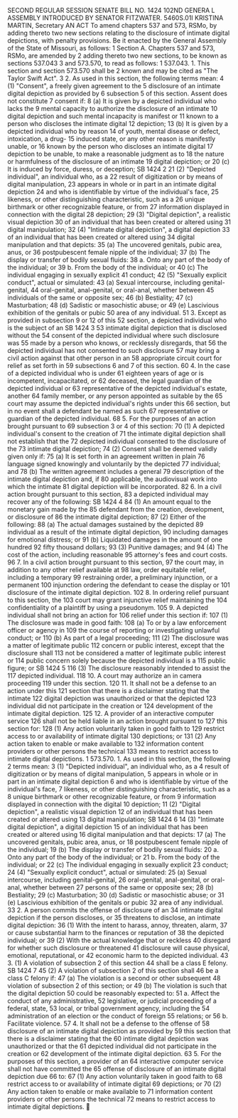 SECOND REGULAR SESSION
SENATE BILL NO. 1424
102ND GENERA L ASSEMBLY
INTRODUCED BY SENATOR FITZWATER.
5460S.01I KRISTINA MARTIN, Secretary
AN ACT
To amend chapters 537 and 573, RSMo, by adding thereto two new sections relating to the
disclosure of intimate digital depictions, with penalty provisions.
Be it enacted by the General Assembly of the State of Missouri, as follows:
1 Section A. Chapters 537 and 573, RSMo, are amended by
2 adding thereto two new sections, to be known as sections 537.043
3 and 573.570, to read as follows:
1 537.043. 1. This section and section 573.570 shall be
2 known and may be cited as "The Taylor Swift Act".
3 2. As used in this section, the following terms mean:
4 (1) "Consent", a freely given agreement to the
5 disclosure of an intimate digital depiction as provided by
6 subsection 5 of this section. Assent does not constitute
7 consent if:
8 (a) It is given by a depicted individual who lacks the
9 mental capacity to authorize the disclosure of an intimate
10 digital depiction and such mental incapacity is manifest or
11 known to a person who discloses the intimate digital
12 depiction;
13 (b) It is given by a depicted individual who by reason
14 of youth, mental disease or defect, intoxication, a drug-
15 induced state, or any other reason is manifestly unable, or
16 known by the person who discloses an intimate digital
17 depiction to be unable, to make a reasonable judgment as to
18 the nature or harmfulness of the disclosure of an intimate
19 digital depiction; or
20 (c) It is induced by force, duress, or deception;
SB 1424 2
21 (2) "Depicted individual", an individual who, as a
22 result of digitization or by means of digital manipulation,
23 appears in whole or in part in an intimate digital depiction
24 and who is identifiable by virtue of the individual's face,
25 likeness, or other distinguishing characteristic, such as a
26 unique birthmark or other recognizable feature, or from
27 information displayed in connection with the digital
28 depiction;
29 (3) "Digital depiction", a realistic visual depiction
30 of an individual that has been created or altered using
31 digital manipulation;
32 (4) "Intimate digital depiction", a digital depiction
33 of an individual that has been created or altered using
34 digital manipulation and that depicts:
35 (a) The uncovered genitals, pubic area, anus, or
36 postpubescent female nipple of the individual;
37 (b) The display or transfer of bodily sexual fluids:
38 a. Onto any part of the body of the individual; or
39 b. From the body of the individual; or
40 (c) The individual engaging in sexually explicit
41 conduct;
42 (5) "Sexually explicit conduct", actual or simulated:
43 (a) Sexual intercourse, including genital-genital,
44 oral-genital, anal-genital, or oral-anal, whether between
45 individuals of the same or opposite sex;
46 (b) Bestiality;
47 (c) Masturbation;
48 (d) Sadistic or masochistic abuse; or
49 (e) Lascivious exhibition of the genitals or pubic
50 area of any individual.
51 3. Except as provided in subsection 9 or 12 of this
52 section, a depicted individual who is the subject of an
SB 1424 3
53 intimate digital depiction that is disclosed without the
54 consent of the depicted individual where such disclosure was
55 made by a person who knows, or recklessly disregards, that
56 the depicted individual has not consented to such disclosure
57 may bring a civil action against that other person in an
58 appropriate circuit court for relief as set forth in
59 subsections 6 and 7 of this section.
60 4. In the case of a depicted individual who is under
61 eighteen years of age or is incompetent, incapacitated, or
62 deceased, the legal guardian of the depicted individual or
63 representative of the depicted individual's estate, another
64 family member, or any person appointed as suitable by the
65 court may assume the depicted individual's rights under this
66 section, but in no event shall a defendant be named as such
67 representative or guardian of the depicted individual.
68 5. For the purposes of an action brought pursuant to
69 subsection 3 or 4 of this section:
70 (1) A depicted individual's consent to the creation of
71 the intimate digital depiction shall not establish that the
72 depicted individual consented to the disclosure of the
73 intimate digital depiction;
74 (2) Consent shall be deemed validly given only if:
75 (a) It is set forth in an agreement written in plain
76 language signed knowingly and voluntarily by the depicted
77 individual; and
78 (b) The written agreement includes a general
79 description of the intimate digital depiction and, if
80 applicable, the audiovisual work into which the intimate
81 digital depiction will be incorporated.
82 6. In a civil action brought pursuant to this section,
83 a depicted individual may recover any of the following:
SB 1424 4
84 (1) An amount equal to the monetary gain made by the
85 defendant from the creation, development, or disclosure of
86 the intimate digital depiction;
87 (2) Either of the following:
88 (a) The actual damages sustained by the depicted
89 individual as a result of the intimate digital depiction,
90 including damages for emotional distress; or
91 (b) Liquidated damages in the amount of one hundred
92 fifty thousand dollars;
93 (3) Punitive damages; and
94 (4) The cost of the action, including reasonable
95 attorney's fees and court costs.
96 7. In a civil action brought pursuant to this section,
97 the court may, in addition to any other relief available at
98 law, order equitable relief, including a temporary
99 restraining order, a preliminary injunction, or a permanent
100 injunction ordering the defendant to cease the display or
101 disclosure of the intimate digital depiction.
102 8. In ordering relief pursuant to this section, the
103 court may grant injunctive relief maintaining the
104 confidentiality of a plaintiff by using a pseudonym.
105 9. A depicted individual shall not bring an action for
106 relief under this section if:
107 (1) The disclosure was made in good faith:
108 (a) To or by a law enforcement officer or agency in
109 the course of reporting or investigating unlawful conduct; or
110 (b) As part of a legal proceeding;
111 (2) The disclosure was a matter of legitimate public
112 concern or public interest, except that the disclosure shall
113 not be considered a matter of legitimate public interest or
114 public concern solely because the depicted individual is a
115 public figure; or
SB 1424 5
116 (3) The disclosure reasonably intended to assist the
117 depicted individual.
118 10. A court may authorize an in camera proceeding
119 under this section.
120 11. It shall not be a defense to an action under this
121 section that there is a disclaimer stating that the intimate
122 digital depiction was unauthorized or that the depicted
123 individual did not participate in the creation or
124 development of the intimate digital depiction.
125 12. A provider of an interactive computer service
126 shall not be held liable in an action brought pursuant to
127 this section for:
128 (1) Any action voluntarily taken in good faith to
129 restrict access to or availability of intimate digital
130 depictions; or
131 (2) Any action taken to enable or make available to
132 information content providers or other persons the technical
133 means to restrict access to intimate digital depictions.
1 573.570. 1. As used in this section, the following
2 terms mean:
3 (1) "Depicted individual", an individual who, as a
4 result of digitization or by means of digital manipulation,
5 appears in whole or in part in an intimate digital depiction
6 and who is identifiable by virtue of the individual's face,
7 likeness, or other distinguishing characteristic, such as a
8 unique birthmark or other recognizable feature, or from
9 information displayed in connection with the digital
10 depiction;
11 (2) "Digital depiction", a realistic visual depiction
12 of an individual that has been created or altered using
13 digital manipulation;
SB 1424 6
14 (3) "Intimate digital depiction", a digital depiction
15 of an individual that has been created or altered using
16 digital manipulation and that depicts:
17 (a) The uncovered genitals, pubic area, anus, or
18 postpubescent female nipple of the individual;
19 (b) The display or transfer of bodily sexual fluids:
20 a. Onto any part of the body of the individual; or
21 b. From the body of the individual; or
22 (c) The individual engaging in sexually explicit
23 conduct;
24 (4) "Sexually explicit conduct", actual or simulated:
25 (a) Sexual intercourse, including genital-genital,
26 oral-genital, anal-genital, or oral-anal, whether between
27 persons of the same or opposite sex;
28 (b) Bestiality;
29 (c) Masturbation;
30 (d) Sadistic or masochistic abuse; or
31 (e) Lascivious exhibition of the genitals or pubic
32 area of any individual.
33 2. A person commits the offense of disclosure of an
34 intimate digital depiction if the person discloses, or
35 threatens to disclose, an intimate digital depiction:
36 (1) With the intent to harass, annoy, threaten, alarm,
37 or cause substantial harm to the finances or reputation of
38 the depicted individual; or
39 (2) With the actual knowledge that or reckless
40 disregard for whether such disclosure or threatened
41 disclosure will cause physical, emotional, reputational, or
42 economic harm to the depicted individual.
43 3. (1) A violation of subsection 2 of this section
44 shall be a class E felony.
SB 1424 7
45 (2) A violation of subsection 2 of this section shall
46 be a class C felony if:
47 (a) The violation is a second or other subsequent
48 violation of subsection 2 of this section; or
49 (b) The violation is such that the digital depiction
50 could be reasonably expected to:
51 a. Affect the conduct of any administrative,
52 legislative, or judicial proceeding of a federal, state,
53 local, or tribal government agency, including the
54 administration of an election or the conduct of foreign
55 relations; or
56 b. Facilitate violence.
57 4. It shall not be a defense to the offense of
58 disclosure of an intimate digital depiction as provided by
59 this section that there is a disclaimer stating that the
60 intimate digital depiction was unauthorized or that the
61 depicted individual did not participate in the creation or
62 development of the intimate digital depiction.
63 5. For the purposes of this section, a provider of an
64 interactive computer service shall not have committed the
65 offense of disclosure of an intimate digital depiction due
66 to:
67 (1) Any action voluntarily taken in good faith to
68 restrict access to or availability of intimate digital
69 depictions; or
70 (2) Any action taken to enable or make available to
71 information content providers or other persons the technical
72 means to restrict access to intimate digital depictions.
